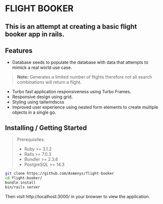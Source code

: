 # FLIGHT BOOKER

## This is an attempt at creating a basic flight booker app in rails.

## Features
* Database seeds to populate the database with data that attempts to mimick a real world use case.
> **Note:** Generates a limited number of flights therefore not all search combinations will return a flight.
* Turbo fast application responsiveness using Turbo Frames.
* Responsive design using grid.
* Styling using tailwindscss
* Improved user experience using nested form elements to create multiple objects in a single go.

## Installing / Getting Started

> Prerequisites:
> * Ruby >= 3.1.2
> * Rails >= 7.0.3
> * Bundler >= 2.3.6
> * PostgreSQL >= 14.3

```bash
git clone https://github.com/Asmenys/flight-booker
cd flight-booker/
bundle install
bin/rails server
```
Then visit http://localhost:3000/ in your browser to view the application.
